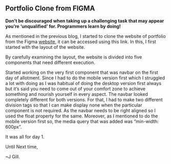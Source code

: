 ## Portfolio Clone from FIGMA

**Don’t be discouraged when taking up a challenging task that may appear you’re ‘unqualified’ for. Programmers learn by doing!**

As mentioned in the previous blog, I started to clone the website of portfolio from the Figma [website](https://www.figma.com/file/gKZoWoleFgP35xvYu83Y2l/Portfolio-UI---Web-%26-Mobile?node-id=6%3A52&t=Wcal9e3pCEdvQvuY-0), it can be accessed using this link. In this, I first started with the layout of the website. 

By carefully examining the layout, the website is divided into five components that need different execution. 

Started working on the very first component that was navbar on the first day of allotment. Since I had to do the mobile version first which I struggled a lot with doing as I was habitual of doing the desktop version first always but it’s said you need to come out of your comfort zone to achieve something and nourish yourself in every aspect. The navbar looked completely different for both versions. For that, I had to make two different division tags so that I can make display none when the particular component is not required. As the navbar needs to be right aligned so I used the float property for the same. Moreover, as I mentioned to do the mobile version first so, the media query that was added was “min-width: 600px”.

It was all for day 1.

Until Next time,

~J Gill.

